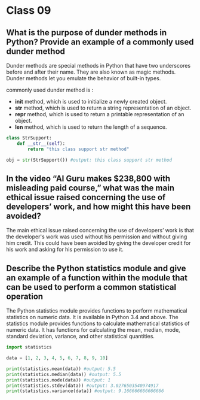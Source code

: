 # Class 09

## What is the purpose of dunder methods in Python? Provide an example of a commonly used dunder method

Dunder methods are special methods in Python that have two underscores before and after their name. They are also known as magic methods. Dunder methods let you emulate the behavior of built-in types.

commonly used dunder method is :

- __init__ method, which is used to initialize a newly created object.
- __str__ method, which is used to return a string representation of an object.
- __repr__ method, which is used to return a printable representation of an object.
- __len__ method, which is used to return the length of a sequence.

```python
class StrSupport:
    def __str__(self):
        return "this class support str method"

obj = str(StrSupport()) #output: this class support str method
```

## In the video “AI Guru makes $238,800 with misleading paid course,” what was the main ethical issue raised concerning the use of developers’ work, and how might this have been avoided?

The main ethical issue raised concerning the use of developers’ work is that the developer's work was used without his permission and without giving him credit. This could have been avoided by giving the developer credit for his work and asking for his permission to use it.

## Describe the Python statistics module and give an example of a function within the module that can be used to perform a common statistical operation

The Python statistics module provides functions to perform mathematical statistics on numeric data. It is available in Python 3.4 and above. The statistics module provides functions to calculate mathematical statistics of numeric data. It has functions for calculating the mean, median, mode, standard deviation, variance, and other statistical quantities.

```python
import statistics

data = [1, 2, 3, 4, 5, 6, 7, 8, 9, 10]

print(statistics.mean(data)) #output: 5.5
print(statistics.median(data)) #output: 5.5
print(statistics.mode(data)) #output: 1
print(statistics.stdev(data)) #output: 3.0276503540974917
print(statistics.variance(data)) #output: 9.166666666666666
```
